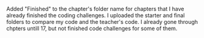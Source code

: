 Added "Finished" to the chapter's folder name for chapters that I have already finished the coding challenges. I uploaded the starter and  final folders to compare my code and the teacher's code. I already gone through chpters untill 17, but not finished code challenges for some of them.
